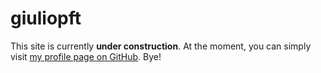 # giuliopft
This site is currently **under construction**.
At the moment, you can simply visit [my profile page on GitHub](https://github.com/giuliopft).
Bye!
